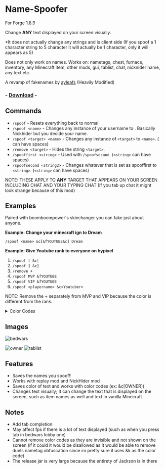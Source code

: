 # Name-Spoofer

For Forge 1.8.9

Change **ANY** text displayed on your screen visually. 

*It does not actually change any strings and is client side (If you spoof a 1 character string to 5 character it will actually be 1 character, only it will appears as 5)



Does not only work on names. Works on: nametags, chest, furnace, inventory, any Minecraft item, other mods, gui, tablist, chat, nicknider name, any text etc.


A revamp of fakenames by [ayleafs](https://github.com/ayleafs/fake-names) (Heavily Modified)

### - [Download](https://github.com/TheExploration/Name-Spoofer/releases/download/1.3/name-spoofer-1.3.jar) -


## Commands

- `/spoof` - Resets everything back to normal
- `/spoof <name>` - Changes any instance of your username to <name>. Basically Nickhider but you decide your name.
- `/spoof <target> <name>` - Changes any instance of `<target>` to `<name>`. (<name> can have spaces)
- `/remove <target>` - Hides the string `<target>`.
- `/spooffirst <string>` - Used with `/spoofsecond`. (`<string>` can have spaces)
- `/spoofsecond <string2>` - Changes whatever that is set as spooffirst to `<string>`. (`<string>` can have spaces)

NOTE: THESE APPLY TO **ANY** TARGET THAT APPEARS ON YOUR SCREEN INCLUDING CHAT AND YOUR TYPING CHAT (If you tab up chat it might look strange because of this mod)

## Examples
 Paired with boomboompower's skinchanger you can fake just about anyone.
  
**Example: Change your minecraft ign to Dream** 

`/spoof <name> &c[&fYOUTUBE&c] Dream`

**Example: Give Youtube rank to everyone on hypixel**
1. `/spoof [ &c[`
2. `/spoof ] &c]`
3. `/remove +`
4. `/spoof MVP &fYOUTUBE`
5. `/spoof VIP &fYOUTUBE`
6. `/spoof <playername> &c<Youtuber>`

 NOTE: Remove the + separately from MVP and VIP because the color is different from the rank.


<details>
  <summary>Color Codes</summary>
 
  ![color codes](https://github.com/TheExploration/Name-Spoofer/blob/main/demo/colorcodes.PNG)
 
  ![color codes](https://github.com/TheExploration/Name-Spoofer/blob/main/demo/othercolor%20codes.PNG)
</details>


## Images
![bedwars](https://github.com/TheExploration/Name-Spoofer/blob/main/demo/bedwar.png)

![owner](https://github.com/TheExploration/Name-Spoofer/blob/main/demo/bridgeowner.png)
![tablist](https://github.com/TheExploration/Name-Spoofer/blob/main/demo/tablistspoof.png)

## Features
- Saves the names you spoof!!
- Works with replay mod and NickHider mod
- Saves color of text and works with color codes (ex: &c[OWNER])
- Changes text visually; It can change the text that is displayed on the screen, such as item names as well and text in vanilla Minecraft

## Notes
- Add tab completion
- May affect fps if there is a lot of text displayed (such as when you press tab in bedwars lobby one)
- Cannot remove color codes as they are invisible and not shown on the screen (if it could it would be disallowed as it would be able to remove duels nametag obfuscation since im pretty sure it uses &k as the color code)
- The release jar is very large because the entirety of Jackson is in there
